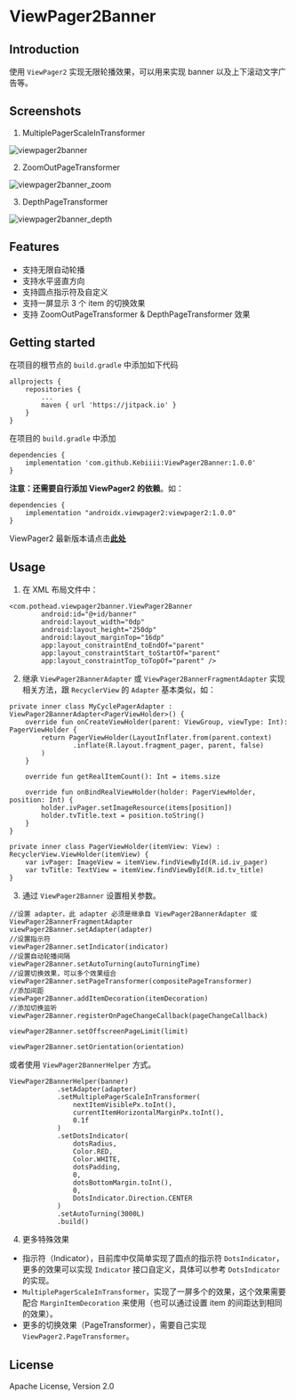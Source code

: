 # ViewPager2Banner
## Introduction

使用 `ViewPager2` 实现无限轮播效果，可以用来实现 banner 以及上下滚动文字广告等。

## Screenshots

1. MultiplePagerScaleInTransformer

![viewpager2banner](assets/viewpager2banner.gif)

2. ZoomOutPageTransformer

![viewpager2banner_zoom](assets/viewpager2banner_zoom.gif)

3. DepthPageTransformer

![viewpager2banner_depth](assets/viewpager2banner_depth.gif)

## Features

* 支持无限自动轮播
* 支持水平竖直方向
* 支持圆点指示符及自定义
* 支持一屏显示 3 个 item 的切换效果
* 支持 ZoomOutPageTransformer & DepthPageTransformer 效果

## Getting started

在项目的根节点的 `build.gradle` 中添加如下代码
```
allprojects {
    repositories {
        ...
        maven { url 'https://jitpack.io' }
    }
}
```

在项目的 `build.gradle` 中添加
```
dependencies {
    implementation 'com.github.Kebiiii:ViewPager2Banner:1.0.0'
}
```

**注意：还需要自行添加 ViewPager2 的依赖**。如：
```
dependencies {
    implementation "androidx.viewpager2:viewpager2:1.0.0"
}
``` 

ViewPager2 最新版本请点击[**此处**](https://developer.android.com/jetpack/androidx/releases/viewpager2)

## Usage

1. 在 XML 布局文件中：
```
<com.pothead.viewpager2banner.ViewPager2Banner
        android:id="@+id/banner"
        android:layout_width="0dp"
        android:layout_height="250dp"
        android:layout_marginTop="16dp"
        app:layout_constraintEnd_toEndOf="parent"
        app:layout_constraintStart_toStartOf="parent"
        app:layout_constraintTop_toTopOf="parent" />
```

2. 继承 `ViewPager2BannerAdapter` 或 `ViewPager2BannerFragmentAdapter` 实现相关方法，跟 `RecyclerView` 的 `Adapter` 基本类似，如：
```
private inner class MyCyclePagerAdapter : ViewPager2BannerAdapter<PagerViewHolder>() {
    override fun onCreateViewHolder(parent: ViewGroup, viewType: Int): PagerViewHolder {
        return PagerViewHolder(LayoutInflater.from(parent.context)
                .inflate(R.layout.fragment_pager, parent, false)
        )
    }

    override fun getRealItemCount(): Int = items.size

    override fun onBindRealViewHolder(holder: PagerViewHolder, position: Int) {
        holder.ivPager.setImageResource(items[position])
        holder.tvTitle.text = position.toString()
    }
}

private inner class PagerViewHolder(itemView: View) : RecyclerView.ViewHolder(itemView) {
    var ivPager: ImageView = itemView.findViewById(R.id.iv_pager)
    var tvTitle: TextView = itemView.findViewById(R.id.tv_title)
} 
```

3. 通过 `ViewPager2Banner` 设置相关参数。
``` 
//设置 adapter，此 adapter 必须是继承自 ViewPager2BannerAdapter 或 ViewPager2BannerFragmentAdapter
viewPager2Banner.setAdapter(adapter)
//设置指示符
viewPager2Banner.setIndicator(indicator)
//设置自动轮播间隔
viewPager2Banner.setAutoTurning(autoTurningTime)
//设置切换效果，可以多个效果组合
viewPager2Banner.setPageTransformer(compositePageTransformer)
//添加间距
viewPager2Banner.addItemDecoration(itemDecoration)
//添加切换监听
viewPager2Banner.registerOnPageChangeCallback(pageChangeCallback)

viewPager2Banner.setOffscreenPageLimit(limit)

viewPager2Banner.setOrientation(orientation)
```

或者使用 `ViewPager2BannerHelper` 方式。
``` 
ViewPager2BannerHelper(banner)
            .setAdapter(adapter)
            .setMultiplePagerScaleInTransformer(
                nextItemVisiblePx.toInt(),
                currentItemHorizontalMarginPx.toInt(),
                0.1f
            )
            .setDotsIndicator(
                dotsRadius,
                Color.RED,
                Color.WHITE,
                dotsPadding,
                0,
                dotsBottomMargin.toInt(),
                0,
                DotsIndicator.Direction.CENTER
            )
            .setAutoTurning(3000L)
            .build()
```

4. 更多特殊效果

* 指示符（Indicator），目前库中仅简单实现了圆点的指示符 `DotsIndicator`，更多的效果可以实现 `Indicator` 接口自定义，具体可以参考 `DotsIndicator` 的实现。
* `MultiplePagerScaleInTransformer`，实现了一屏多个的效果，这个效果需要配合 `MarginItemDecoration` 来使用（也可以通过设置 item 的间距达到相同的效果）。
* 更多的切换效果（PageTransformer），需要自己实现 `ViewPager2.PageTransformer`。

## License

Apache License, Version 2.0
